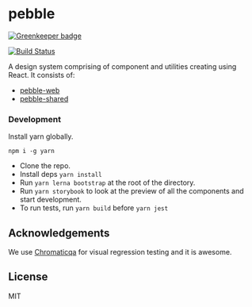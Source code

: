 # pebble

[![Greenkeeper badge](https://badges.greenkeeper.io/anarock/pebble.svg)](https://greenkeeper.io/)

[![Build Status](https://travis-ci.org/saas-bn/pebble.svg?branch=master)](https://travis-ci.org/saas-bn/pebble)

A design system comprising of component and utilities creating using React.
It consists of:

- [pebble-web](./packages/pebble-web)
- [pebble-shared](./packages/pebble-shared)

### Development

Install yarn globally.

```$xslt
npm i -g yarn
```

- Clone the repo.
- Install deps `yarn install`
- Run `yarn lerna bootstrap` at the root of the directory.
- Run `yarn storybook` to look at the preview of all the components and start development.
- To run tests, run `yarn build` before `yarn jest`

## Acknowledgements

We use [Chromaticqa](https://www.chromaticqa.com/) for visual regression testing and it is awesome.

## License

MIT
